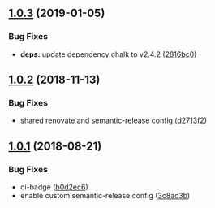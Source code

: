 ## [1.0.3](https://github.com/mike-works/sass-fundamentals.git/compare/v1.0.2...v1.0.3) (2019-01-05)


### Bug Fixes

* **deps:** update dependency chalk to v2.4.2 ([2816bc0](https://github.com/mike-works/sass-fundamentals.git/commit/2816bc0))

## [1.0.2](https://github.com/mike-works/sass-fundamentals.git/compare/v1.0.1...v1.0.2) (2018-11-13)


### Bug Fixes

* shared renovate and semantic-release config ([d2713f2](https://github.com/mike-works/sass-fundamentals.git/commit/d2713f2))

## [1.0.1](https://github.com/mike-works/sass-fundamentals/compare/v1.0.0...v1.0.1) (2018-08-21)


### Bug Fixes

* ci-badge ([b0d2ec6](https://github.com/mike-works/sass-fundamentals/commit/b0d2ec6))
* enable custom semantic-release config ([3c8ac3b](https://github.com/mike-works/sass-fundamentals/commit/3c8ac3b))
